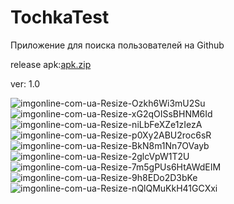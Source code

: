 ﻿# TochkaTest
 
Приложение для поиска пользователей на Github

release apk:[apk.zip](https://github.com/UV1L/TochkaTest/files/8502610/apk.zip)

ver: 1.0

![imgonline-com-ua-Resize-Ozkh6Wi3mU2Su](https://user-images.githubusercontent.com/50074365/163735636-c4279d30-194b-4d27-a8d9-b0cba4e639e4.jpg)
![imgonline-com-ua-Resize-xG2qOISsBHNM6Id](https://user-images.githubusercontent.com/50074365/163735637-10a04dd7-49ca-4f5c-b0e3-52f45916ee9d.jpg)
![imgonline-com-ua-Resize-niLbFeXZe1zIezA](https://user-images.githubusercontent.com/50074365/163735638-57dd3443-c866-4120-8a7d-790b15c1c41a.jpg)
![imgonline-com-ua-Resize-p0Xy2ABU2roc6sR](https://user-images.githubusercontent.com/50074365/163735639-b789ccaf-6731-4b4a-84eb-3dbef3a380a9.jpg)
![imgonline-com-ua-Resize-BkN8m1Nn7OVayb](https://user-images.githubusercontent.com/50074365/163735640-bcd11dd4-32f3-40fe-86f4-abc54d74f98c.jpg)
![imgonline-com-ua-Resize-2glcVpW1T2U](https://user-images.githubusercontent.com/50074365/163735641-b582c682-041a-4bc0-8c7f-d8b68596eb5b.jpg)
![imgonline-com-ua-Resize-7m5gPUs6HtAWdEIM](https://user-images.githubusercontent.com/50074365/163735642-c7d089cc-7dac-48e1-a6a6-7d3a22028c69.jpg)
![imgonline-com-ua-Resize-9h8EDo2D3bKe](https://user-images.githubusercontent.com/50074365/163735644-db6baf79-9147-4625-8820-5fc6bb1faefa.jpg)
![imgonline-com-ua-Resize-nQlQMuKkH41GCXxi](https://user-images.githubusercontent.com/50074365/163735779-59dd669e-1420-4cbd-8db4-029a0344364a.jpg)
